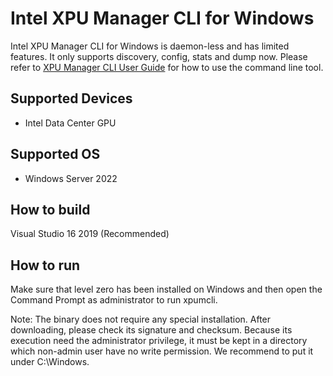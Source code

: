 # Intel XPU Manager CLI for Windows
Intel XPU Manager CLI for Windows is daemon-less and has limited features.
It only supports discovery, config, stats and dump now.
Please refer to [XPU Manager CLI User Guide](../doc/CLI_user_guide.md) for how to use the command line tool. 

## Supported Devices
* Intel Data Center GPU

## Supported OS
* Windows Server 2022

## How to build
Visual Studio 16 2019 (Recommended)
  
## How to run
Make sure that level zero has been installed on Windows and then open the Command Prompt as administrator to run xpumcli. 


Note: The binary does not require any special installation. After downloading, please check its signature and checksum. Because its execution need the administrator privilege, it must be kept in a directory which non-admin user have no write permission. We recommend to put it under C:\Windows.
